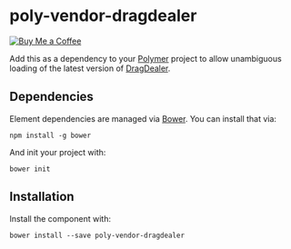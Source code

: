 # poly-vendor-dragdealer

[![Buy Me a Coffee](http://static.tonybogdanov.com/github/coffee.svg)](http://ko-fi.co/1236KUKJNC96B)

Add this as a dependency to your [Polymer](https://polymer-project.org) project to allow unambiguous loading of the latest version of [DragDealer](https://skidding.github.io/dragdealer/).

## Dependencies

Element dependencies are managed via [Bower](http://bower.io/). You can
install that via:

    npm install -g bower

And init your project with:

    bower init

## Installation

Install the component with:

    bower install --save poly-vendor-dragdealer